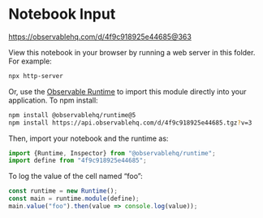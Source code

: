 # Notebook Input

https://observablehq.com/d/4f9c918925e44685@363

View this notebook in your browser by running a web server in this folder. For
example:

~~~sh
npx http-server
~~~

Or, use the [Observable Runtime](https://github.com/observablehq/runtime) to
import this module directly into your application. To npm install:

~~~sh
npm install @observablehq/runtime@5
npm install https://api.observablehq.com/d/4f9c918925e44685.tgz?v=3
~~~

Then, import your notebook and the runtime as:

~~~js
import {Runtime, Inspector} from "@observablehq/runtime";
import define from "4f9c918925e44685";
~~~

To log the value of the cell named “foo”:

~~~js
const runtime = new Runtime();
const main = runtime.module(define);
main.value("foo").then(value => console.log(value));
~~~
